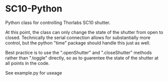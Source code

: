 # SC10-Python
Python class for controlling Thorlabs SC10 shutter.

At this point, the class can only change the state of the shutter from open to closed. Technically the serial connection allows for substantially more control, but the python "time" package should handle this just as well.

Best practice is to use the ".openShutter" and ".closeShutter" methods rather than ".toggle" directly, so as to guarentee the state of the shutter at all points in the code.

See example.py for useage
